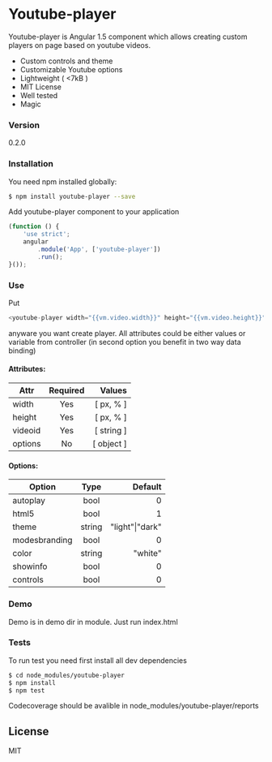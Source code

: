 # Youtube-player

Youtube-player is Angular 1.5 component which allows creating custom players on page based on youtube videos.

  - Custom controls and theme
  - Customizable Youtube options
  - Lightweight ( <7kB )
  - MIT License
  - Well tested
  - Magic

### Version
0.2.0

### Installation

You need npm installed globally:

```sh
$ npm install youtube-player --save
```

Add youtube-player component to your application 
```javascript
(function () {
    'use strict';
    angular
        .module('App', ['youtube-player'])
        .run();
}());
```

### Use
Put 
```javascript
<youtube-player width="{{vm.video.width}}" height="{{vm.video.height}}" videoid="{{vm.video.videoid}}" options="{controls:1}"></youtube-player>
```
anyware you want create player. All attributes could be either values or variable from controller (in second option you benefit in two way data binding)

#### Attributes:
| Attr          | Required      | Values     |
| ------------- |:-------------:| ----------:|
| width         | Yes           | [ px, % ]  |
| height         | Yes           | [ px, % ]  |
| videoid         | Yes           | [ string ]  |
| options         | No           | [ object ]  |

#### Options:
| Option        | Type           | Default  |
| ------------- |:-------------:| -----:|
| autoplay      | bool | 0 |
| html5      | bool      |   1 |
| theme | string      |    "light"\|"dark" |
| modesbranding      | bool      |   0 |
| color      | string      |   "white" |
| showinfo      | bool      |   0 |
| controls      | bool      |   0 |

### Demo
Demo is in demo dir in module. Just run index.html

### Tests
To run test you need first install all dev dependencies

```sh
$ cd node_modules/youtube-player
$ npm install
$ npm test
```
Codecoverage should be avalible in node_modules/youtube-player/reports


License
----

MIT
